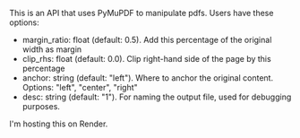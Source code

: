 This is an API that uses PyMuPDF to manipulate pdfs.
Users have these options:
- margin_ratio: float (default: 0.5). Add this percentage of the original width as margin
- clip_rhs: float (default: 0.0). Clip right-hand side of the page by this percentage
- anchor: string (default: "left"). Where to anchor the original content. Options: "left", "center", "right"
- desc: string (default: "1"). For naming the output file, used for debugging purposes.

I'm hosting this on Render.
